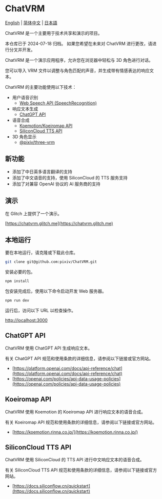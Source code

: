 # ChatVRM

[English](./README_EN.md) | [简体中文](./README_CN.md) | [日本語](./README_JP.md)

ChatVRM 是一个主要用于技术共享和演示的项目。

本仓库已于 2024-07-18 归档。
如果您希望在未来对 ChatVRM 进行更改，请进行分叉并开发。

ChatVRM 是一个演示应用程序，允许您在浏览器中轻松与 3D 角色进行对话。

您可以导入 VRM 文件以调整与角色匹配的声音，并生成带有情感表达的响应文本。

ChatVRM 的主要功能使用以下技术：

- 用户语音识别
  - [Web Speech API (SpeechRecognition)](https://developer.mozilla.org/zh-CN/docs/Web/API/SpeechRecognition)
- 响应文本生成
  - [ChatGPT API](https://platform.openai.com/docs/api-reference/chat)
- 语音合成
  - [Koemotion/Koeiromap API](https://koemotion.rinna.co.jp/)
  - [SiliconCloud TTS API](https://docs.siliconflow.cn/quickstart)
- 3D 角色显示
  - [@pixiv/three-vrm](https://github.com/pixiv/three-vrm)

## 新功能

- 添加了中日英多语言翻译的支持
- 添加了中文语音的支持，使用 SiliconCloud 的 TTS 服务支持
- 添加了对兼容 OpenAI 协议的 AI 服务商的支持

## 演示

在 Glitch 上提供了一个演示。

[https://chatvrm.glitch.me](https://chatvrm.glitch.me)

## 本地运行

要在本地运行，请克隆或下载此仓库。

```bash
git clone git@github.com:pixiv/ChatVRM.git
```

安装必要的包。

```bash
npm install
```

包安装完成后，使用以下命令启动开发 Web 服务器。

```bash
npm run dev
```

运行后，访问以下 URL 以检查操作。

[http://localhost:3000](http://localhost:3000)

## ChatGPT API

ChatVRM 使用 ChatGPT API 生成响应文本。

有关 ChatGPT API 规范和使用条款的详细信息，请参阅以下链接或官方网站。

- [https://platform.openai.com/docs/api-reference/chat](https://platform.openai.com/docs/api-reference/chat)
- [https://openai.com/policies/api-data-usage-policies](https://openai.com/policies/api-data-usage-policies)

## Koeiromap API

ChatVRM 使用 Koemotion 的 Koeiromap API 进行响应文本的语音合成。

有关 Koeiromap API 规范和使用条款的详细信息，请参阅以下链接或官方网站。

- [https://koemotion.rinna.co.jp/](https://koemotion.rinna.co.jp/)

## SiliconCloud TTS API

ChatVRM 使用 SiliconCloud 的 TTS API 进行中文响应文本的语音合成。

有关 SiliconCloud TTS API 规范和使用条款的详细信息，请参阅以下链接或官方网站。

- [https://docs.siliconflow.cn/quickstart](https://docs.siliconflow.cn/quickstart)
